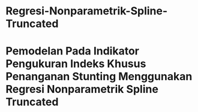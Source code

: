 # Regresi-Nonparametrik-Spline-Truncated

# Pemodelan Pada Indikator Pengukuran Indeks Khusus Penanganan Stunting Menggunakan Regresi Nonparametrik Spline Truncated
